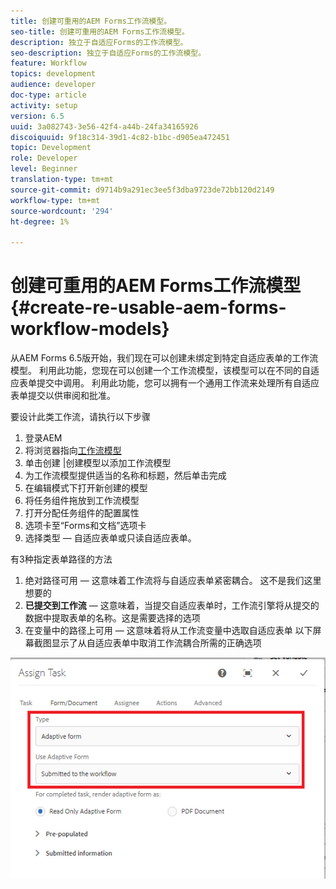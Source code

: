 ```yaml
---
title: 创建可重用的AEM Forms工作流模型。
seo-title: 创建可重用的AEM Forms工作流模型。
description: 独立于自适应Forms的工作流模型。
seo-description: 独立于自适应Forms的工作流模型。
feature: Workflow
topics: development
audience: developer
doc-type: article
activity: setup
version: 6.5
uuid: 3a082743-3e56-42f4-a44b-24fa34165926
discoiquuid: 9f18c314-39d1-4c82-b1bc-d905ea472451
topic: Development
role: Developer
level: Beginner
translation-type: tm+mt
source-git-commit: d9714b9a291ec3ee5f3dba9723de72bb120d2149
workflow-type: tm+mt
source-wordcount: '294'
ht-degree: 1%

---
```



# 创建可重用的AEM Forms工作流模型{#create-re-usable-aem-forms-workflow-models}

从AEM Forms 6.5版开始，我们现在可以创建未绑定到特定自适应表单的工作流模型。 利用此功能，您现在可以创建一个工作流模型，该模型可以在不同的自适应表单提交中调用。 利用此功能，您可以拥有一个通用工作流来处理所有自适应表单提交以供审阅和批准。

要设计此类工作流，请执行以下步骤

1. 登录AEM
1. 将浏览器指向[工作流模型](http://localhost:4502/libs/cq/workflow/admin/console/content/models.html)
1. 单击创建 |创建模型以添加工作流模型
1. 为工作流模型提供适当的名称和标题，然后单击完成
1. 在编辑模式下打开新创建的模型
1. 将任务组件拖放到工作流模型
1. 打开分配任务组件的配置属性
1. 选项卡至“Forms和文档”选项卡
1. 选择类型 — 自适应表单或只读自适应表单。

有3种指定表单路径的方法

1. 绝对路径可用 — 这意味着工作流将与自适应表单紧密耦合。 这不是我们这里想要的
1. **已提交到工作流**  — 这意味着，当提交自适应表单时，工作流引擎将从提交的数据中提取表单的名称。这是需要选择的选项
1. 在变量中的路径上可用 — 这意味着将从工作流变量中选取自适应表单
以下屏幕截图显示了从自适应表单中取消工作流耦合所需的正确选项

![工作流模型](assets/workflomodel.PNG)